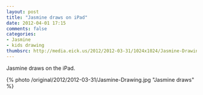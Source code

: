 ```yaml
---
layout: post
title: "Jasmine draws on iPad"
date: 2012-04-01 17:15
comments: false
categories: 
- Jasmine
- kids drawing
thumbsrc: http://media.eick.us/2012/2012-03-31/1024x1024/Jasmine-Drawing.jpg
---
```

Jasmine draws on the iPad.



{% photo /original/2012/2012-03-31/Jasmine-Drawing.jpg "Jasmine draws" %}

